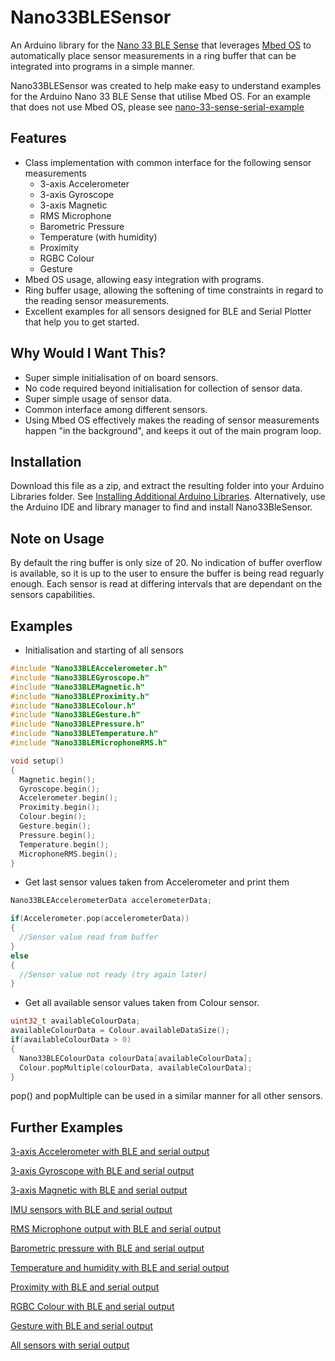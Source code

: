 # Nano33BLESensor
An Arduino library for the [Nano 33 BLE Sense](https://store.arduino.cc/usa/nano-33-ble-sense) that leverages [Mbed OS](https://os.mbed.com/mbed-os/) to automatically place sensor measurements in a ring buffer that can be integrated into programs in a simple manner.

Nano33BLESensor was created to help make easy to understand examples for the Arduino Nano 33 BLE Sense that utilise Mbed OS. For an example that does not use Mbed OS, please see [nano-33-sense-serial-example](https://github.com/DaleGia/nano-33-sense-serial-example)

## Features
- Class implementation with common interface for the following sensor measurements
  - 3-axis Accelerometer
  - 3-axis Gyroscope
  - 3-axis Magnetic
  - RMS Microphone
  - Barometric Pressure
  - Temperature (with humidity)
  - Proximity
  - RGBC Colour
  - Gesture
- Mbed OS usage, allowing easy integration with programs.
- Ring buffer usage, allowing the softening of time constraints in regard to the reading sensor measurements.
- Excellent examples for all sensors designed for BLE and Serial Plotter that help you to get started.

## Why Would I Want This?
- Super simple initialisation of on board sensors.
- No code required beyond initialisation for collection of sensor data.
- Super simple usage of sensor data.
- Common interface among different sensors.
- Using Mbed OS effectively makes the reading of sensor measurements happen "in the background", and keeps it out of the main program loop.
  
## Installation
Download this file as a zip, and extract the resulting folder into your Arduino Libraries folder. See [Installing Additional Arduino Libraries](https://www.arduino.cc/en/Guide/Libraries). Alternatively, use the Arduino IDE and library manager to find and install Nano33BleSensor.

## Note on Usage
By default the ring buffer is only size of 20. No indication of buffer overflow is available, so it is up to the user to ensure the buffer is being read reguarly enough. Each sensor is read at differing intervals that are dependant on the sensors capabilities.

## Examples
- Initialisation and starting of all sensors
```c++
#include "Nano33BLEAccelerometer.h"
#include "Nano33BLEGyroscope.h"
#include "Nano33BLEMagnetic.h"
#include "Nano33BLEProximity.h"
#include "Nano33BLEColour.h"
#include "Nano33BLEGesture.h"
#include "Nano33BLEPressure.h"
#include "Nano33BLETemperature.h"
#include "Nano33BLEMicrophoneRMS.h"

void setup()
{
  Magnetic.begin();
  Gyroscope.begin();
  Accelerometer.begin();
  Proximity.begin();
  Colour.begin();
  Gesture.begin();
  Pressure.begin();
  Temperature.begin();
  MicrophoneRMS.begin();
}
```
- Get last sensor values taken from Accelerometer and print them
```c++
Nano33BLEAccelerometerData accelerometerData;

if(Accelerometer.pop(accelerometerData))
{
  //Sensor value read from buffer
}
else
{
  //Sensor value not ready (try again later)
}
```
- Get all available sensor values taken from Colour sensor.
```c++
uint32_t availableColourData;
availableColourData = Colour.availableDataSize();
if(availableColourData > 0)
{
  Nano33BLEColourData colourData[availableColourData];
  Colour.popMultiple(colourData, availableColourData);
}
```

pop() and popMultiple can be used in a similar manner for all other sensors.


## Further Examples  
[3-axis Accelerometer with BLE and serial output](examples/Nano33BLESensorExample_accelerometer/Nano33BLESensorExample_accelerometer.ino)

[3-axis Gyroscope with BLE and serial output](examples/Nano33BLESensorExample_gyroscope/Nano33BLESensorExample_gyroscope.ino)

[3-axis Magnetic with BLE and serial output](examples/Nano33BLESensorExample_magnetic/Nano33BLESensorExample_magnetic.ino)

[IMU sensors with BLE and serial output](examples/Nano33BLESensorExample_IMU/Nano33BLESensorExample_IMU.ino)

[RMS Microphone output with BLE and serial output](examples/Nano33BLESensorExample_microphoneRMS/Nano33BLESensorExample_microphoneRMS.ino)

[Barometric pressure with BLE and serial output](examples/Nano33BLESensorExample_pressure/Nano33BLESensorExample_pressure.ino)

[Temperature and humidity with BLE and serial output](examples/Nano33BLESensorExample_temperature/Nano33BLESensorExample_temperature.ino)

[Proximity with BLE and serial output](examples/Nano33BLESensorExample_proximity/Nano33BLESensorExample_proximity.ino)

[RGBC Colour with BLE and serial output](examples/Nano33BLESensorExample_colour/Nano33BLESensorExample_colour.ino)

[Gesture with BLE and serial output](examples/Nano33BLESensorExample_gesture/Nano33BLESensorExample_gesture.ino)

[All sensors with serial output](examples/Nano33BLESensorExample_AllSensors-SerialPlotter/Nano33BLESensorExample_AllSensors-SerialPlotter.ino)


